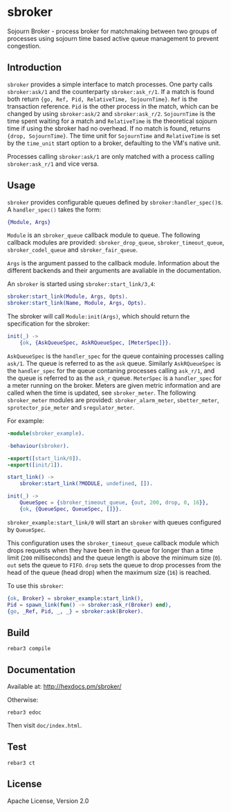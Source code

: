 sbroker
=======

Sojourn Broker - process broker for matchmaking between two groups of processes
using sojourn time based active queue management to prevent congestion.

Introduction
------------

`sbroker` provides a simple interface to match processes. One party
calls `sbroker:ask/1` and the counterparty `sbroker:ask_r/1`. If a match
is found both return `{go, Ref, Pid, RelativeTime, SojournTime}`. `Ref` is the
transaction reference. `Pid` is the other process in the match, which can be
changed by using `sbroker:ask/2` and `sbroker:ask_r/2`. `SojournTime` is the
time spent waiting for a match and `RelativeTime` is the theoretical sojourn
time if using the sbroker had no overhead. If no match is found, returns
`{drop, SojournTime}`. The time unit for `SojournTime` and `RelativeTime` is set
by the `time_unit` start option to a broker, defaulting to the VM's native unit.

Processes calling `sbroker:ask/1` are only matched with a process calling
`sbroker:ask_r/1` and vice versa.

Usage
-----

`sbroker` provides configurable queues defined by `sbroker:handler_spec()`s. A
`handler_spec()` takes the form:
```erlang
{Module, Args}
```
`Module` is an `sbroker_queue` callback module to queue. The following callback
modules are provided: `sbroker_drop_queue`, `sbroker_timeout_queue`,
`sbroker_codel_queue` and `sbroker_fair_queue`.

`Args` is the argument passed to the callback module. Information about
the different backends and their arguments are avaliable in the
documentation.

An `sbroker` is started using `sbroker:start_link/3,4`:
```erlang
sbroker:start_link(Module, Args, Opts).
sbroker:start_link(Name, Module, Args, Opts).
```

The sbroker will call `Module:init(Args)`, which should return the specification
for the sbroker:
```erlang
init(_) ->
    {ok, {AskQueueSpec, AskRQueueSpec, [MeterSpec]}}.
```
`AskQueueSpec` is the `handler_spec` for the queue containing processes calling
`ask/1`. The queue is referred to as the `ask` queue. Similarly
`AskRQueueSpec` is the `handler_spec` for the queue contaning processes calling
`ask_r/1`, and the queue is referred to as the `ask_r` queue. `MeterSpec` is a
`handler_spec` for a meter running on the broker. Meters are given metric
information and are called when the time is updated, see `sbroker_meter`. The
following `sbroker_meter` modules are provided: `sbroker_alarm_meter`,
`sbetter_meter`, `sprotector_pie_meter` and `sregulator_meter`.

For example:
```erlang
-module(sbroker_example).

-behaviour(sbroker).

-export([start_link/0]).
-export([init/1]).

start_link() ->
    sbroker:start_link(?MODULE, undefined, []).

init(_) ->
    QueueSpec = {sbroker_timeout_queue, {out, 200, drop, 0, 16}},
    {ok, {QueueSpec, QueueSpec, []}}.
```
`sbroker_example:start_link/0` will start an `sbroker` with queues configured by
`QueueSpec`.

This configuration uses the `sbroker_timeout_queue` callback module which drops
requests when they have been in the queue for longer than a time limit (`200`
milliseconds) and the queue length is above the minimum size (`0`). `out` sets
the queue to `FIFO`. `drop` sets the queue to drop processes from the head of
the queue (head drop) when the maximum size (`16`) is reached.

To use this `sbroker`:
```erlang
{ok, Broker} = sbroker_example:start_link(),
Pid = spawn_link(fun() -> sbroker:ask_r(Broker) end),
{go, _Ref, Pid, _, _} = sbroker:ask(Broker).
```

Build
-----
```
rebar3 compile
```

Documentation
-------------
Available at: http://hexdocs.pm/sbroker/

Otherwise:
```
rebar3 edoc
```
Then visit `doc/index.html`.

Test
----
```
rebar3 ct
```

License
-------
Apache License, Version 2.0
